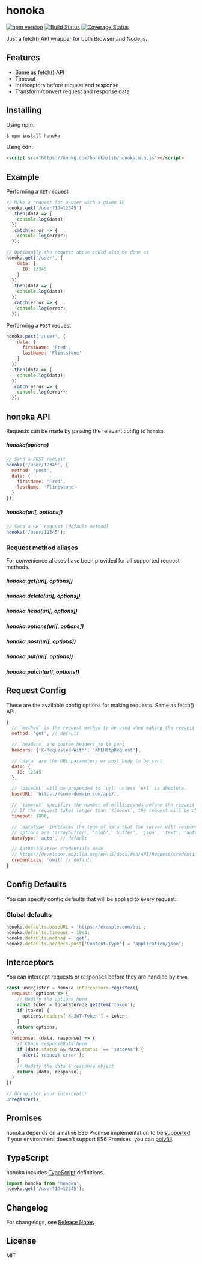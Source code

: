 # honoka

[![npm version](https://img.shields.io/npm/v/honoka.svg)](https://www.npmjs.org/package/honoka)
[![Build Status](https://travis-ci.org/kokororin/honoka.svg?branch=master)](https://travis-ci.org/kokororin/honoka)
[![Coverage Status](https://coveralls.io/repos/github/kokororin/honoka/badge.svg?branch=master)](https://coveralls.io/github/kokororin/honoka?branch=master)

Just a fetch() API wrapper for both Browser and Node.js.

## Features

- Same as [fetch() API](https://developer.mozilla.org/en-US/docs/Web/API/Fetch_API)
- Timeout
- Interceptors before request and response
- Transform/convert request and response data


## Installing

Using npm:

```bash
$ npm install honoka
```

Using cdn:

```html
<script src="https://unpkg.com/honoka/lib/honoka.min.js"></script>
```

## Example

Performing a `GET` request

```js
// Make a request for a user with a given ID
honoka.get('/user?ID=12345')
  .then(data => {
    console.log(data);
  })
  .catch(error => {
    console.log(error);
  });

// Optionally the request above could also be done as
honoka.get('/user', {
    data: {
      ID: 12345
    }
  })
  .then(data => {
    console.log(data);
  })
  .catch(error => {
    console.log(error);
  });
```

Performing a `POST` request

```js
honoka.post('/user', {
    data: {
      firstName: 'Fred',
      lastName: 'Flintstone'
    }
  })
  .then(data => {
    console.log(data);
  })
  .catch(error => {
    console.log(error);
  });
```

## honoka API

Requests can be made by passing the relevant config to `honoka`.

##### honoka(options)

```js
// Send a POST request
honoka('/user/12345', {
  method: 'post',
  data: {
    firstName: 'Fred',
    lastName: 'Flintstone'
  }
});
```

##### honoka(url[, options])

```js
// Send a GET request (default method)
honoka('/user/12345');
```

### Request method aliases

For convenience aliases have been provided for all supported request methods.

##### honoka.get(url[, options])
##### honoka.delete(url[, options])
##### honoka.head(url[, options])
##### honoka.options(url[, options])
##### honoka.post(url[, options])
##### honoka.put(url[, options])
##### honoka.patch(url[, options])

## Request Config

These are the available config options for making requests. Same as fetch() API.

```js
{
  // `method` is the request method to be used when making the request
  method: 'get', // default

  // `headers` are custom headers to be sent
  headers: {'X-Requested-With': 'XMLHttpRequest'},

  // `data` are the URL parameters or post body to be sent
  data: {
    ID: 12345
  },

  // `baseURL` will be prepended to `url` unless `url` is absolute.
  baseURL: 'https://some-domain.com/api/',

  // `timeout` specifies the number of milliseconds before the request times out.
  // If the request takes longer than `timeout`, the request will be aborted.
  timeout: 1000,

  // `dataType` indicates the type of data that the server will respond with
  // options are 'arraybuffer', 'blob', 'buffer', 'json', 'text', 'auto'
  dataType: 'auto', // default

  // Authentication credentials mode
  // https://developer.mozilla.org/en-US/docs/Web/API/Request/credentials
  credentials: 'omit' // default
}
```

## Config Defaults

You can specify config defaults that will be applied to every request.

### Global defaults

```js
honoka.defaults.baseURL = 'https://example.com/api';
honoka.defaults.timeout = 10e3;
honoka.defaults.method = 'get';
honoka.defaults.headers.post['Content-Type'] = 'application/json';
```

## Interceptors
You can intercept requests or responses before they are handled by `then`.

```js
const unregister = honoka.interceptors.register({
  request: options => {
    // Modify the options here
    const token = localStorage.getItem('token');
    if (token) {
      options.headers['X-JWT-Token'] = token;
    }
    return options;
  },
  response: (data, response) => {
    // Check responseData here
    if (data.status && data.status !== 'success') {
      alert('request error');
    }
    // Modify the data & response object
    return [data, response];
  }
})

// Unregister your interceptor
unregister();
```

## Promises 

honoka depends on a native ES6 Promise implementation to be [supported](http://caniuse.com/promises).  
If your environment doesn't support ES6 Promises, you can [polyfill](https://github.com/jakearchibald/es6-promise).

## TypeScript

honoka includes [TypeScript](http://typescriptlang.org) definitions.
```typescript
import honoka from 'honoka';
honoka.get('/user?ID=12345');
```

## Changelog

For changelogs, see [Release Notes](https://github.com/kokororin/honoka/releases).

## License

MIT
